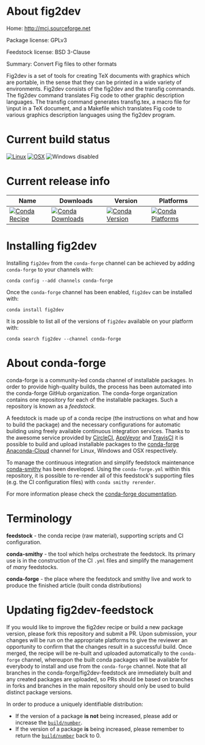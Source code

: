 About fig2dev
=============

Home: http://mcj.sourceforge.net

Package license: GPLv3

Feedstock license: BSD 3-Clause

Summary: Convert Fig files to other formats

Fig2dev is a set of tools for creating TeX documents with graphics
which are portable, in the sense that they can be printed in a wide
variety of environments.
Fig2dev consists of the fig2dev and the transfig commands.  The fig2dev
command translates Fig code to other graphic description languages.  The
transfig command generates transfig.tex, a macro file for \input in a
TeX document, and a Makefile which translates Fig code to various
graphics description languages using the fig2dev program.


Current build status
====================

[![Linux](https://img.shields.io/circleci/project/github/conda-forge/fig2dev-feedstock/master.svg?label=Linux)](https://circleci.com/gh/conda-forge/fig2dev-feedstock)
[![OSX](https://img.shields.io/travis/conda-forge/fig2dev-feedstock/master.svg?label=macOS)](https://travis-ci.org/conda-forge/fig2dev-feedstock)
![Windows disabled](https://img.shields.io/badge/Windows-disabled-lightgrey.svg)

Current release info
====================

| Name | Downloads | Version | Platforms |
| --- | --- | --- | --- |
| [![Conda Recipe](https://img.shields.io/badge/recipe-fig2dev-green.svg)](https://anaconda.org/conda-forge/fig2dev) | [![Conda Downloads](https://img.shields.io/conda/dn/conda-forge/fig2dev.svg)](https://anaconda.org/conda-forge/fig2dev) | [![Conda Version](https://img.shields.io/conda/vn/conda-forge/fig2dev.svg)](https://anaconda.org/conda-forge/fig2dev) | [![Conda Platforms](https://img.shields.io/conda/pn/conda-forge/fig2dev.svg)](https://anaconda.org/conda-forge/fig2dev) |

Installing fig2dev
==================

Installing `fig2dev` from the `conda-forge` channel can be achieved by adding `conda-forge` to your channels with:

```
conda config --add channels conda-forge
```

Once the `conda-forge` channel has been enabled, `fig2dev` can be installed with:

```
conda install fig2dev
```

It is possible to list all of the versions of `fig2dev` available on your platform with:

```
conda search fig2dev --channel conda-forge
```


About conda-forge
=================

conda-forge is a community-led conda channel of installable packages.
In order to provide high-quality builds, the process has been automated into the
conda-forge GitHub organization. The conda-forge organization contains one repository
for each of the installable packages. Such a repository is known as a *feedstock*.

A feedstock is made up of a conda recipe (the instructions on what and how to build
the package) and the necessary configurations for automatic building using freely
available continuous integration services. Thanks to the awesome service provided by
[CircleCI](https://circleci.com/), [AppVeyor](https://www.appveyor.com/)
and [TravisCI](https://travis-ci.org/) it is possible to build and upload installable
packages to the [conda-forge](https://anaconda.org/conda-forge)
[Anaconda-Cloud](https://anaconda.org/) channel for Linux, Windows and OSX respectively.

To manage the continuous integration and simplify feedstock maintenance
[conda-smithy](https://github.com/conda-forge/conda-smithy) has been developed.
Using the ``conda-forge.yml`` within this repository, it is possible to re-render all of
this feedstock's supporting files (e.g. the CI configuration files) with ``conda smithy rerender``.

For more information please check the [conda-forge documentation](https://conda-forge.org/docs/).

Terminology
===========

**feedstock** - the conda recipe (raw material), supporting scripts and CI configuration.

**conda-smithy** - the tool which helps orchestrate the feedstock.
                   Its primary use is in the construction of the CI ``.yml`` files
                   and simplify the management of *many* feedstocks.

**conda-forge** - the place where the feedstock and smithy live and work to
                  produce the finished article (built conda distributions)


Updating fig2dev-feedstock
==========================

If you would like to improve the fig2dev recipe or build a new
package version, please fork this repository and submit a PR. Upon submission,
your changes will be run on the appropriate platforms to give the reviewer an
opportunity to confirm that the changes result in a successful build. Once
merged, the recipe will be re-built and uploaded automatically to the
`conda-forge` channel, whereupon the built conda packages will be available for
everybody to install and use from the `conda-forge` channel.
Note that all branches in the conda-forge/fig2dev-feedstock are
immediately built and any created packages are uploaded, so PRs should be based
on branches in forks and branches in the main repository should only be used to
build distinct package versions.

In order to produce a uniquely identifiable distribution:
 * If the version of a package **is not** being increased, please add or increase
   the [``build/number``](https://conda.io/docs/user-guide/tasks/build-packages/define-metadata.html#build-number-and-string).
 * If the version of a package **is** being increased, please remember to return
   the [``build/number``](https://conda.io/docs/user-guide/tasks/build-packages/define-metadata.html#build-number-and-string)
   back to 0.
